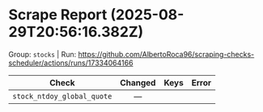 # Scrape Report (2025-08-29T20:56:16.382Z)

Group: `stocks`  |  Run: https://github.com/AlbertoRoca96/scraping-checks-scheduler/actions/runs/17334064166

| Check | Changed | Keys | Error |
|---|:---:|:--|:--|
| `stock_ntdoy_global_quote` | — |  |  |

